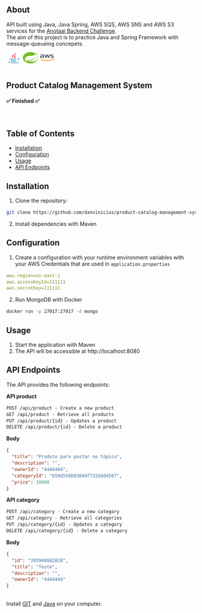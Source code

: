 ## About
API built using Java, Java Spring, AWS SQS, AWS SNS and AWS S3 services for the [Anotaai Backend Challenge](https://github.com/githubanotaai/new-test-backend-nodejs/blob/master/README.md).<br/>
The aim of this project is to practice Java and Spring Framework with message-queueing concepets. 

<div style="display: inline_block">
    <img align="center" alt="Java" title="Java" height="30" width="40" src="https://raw.githubusercontent.com/devicons/devicon/master/icons/java/java-original.svg">
    <img align="center" alt="Spring" title="Spring" height="30" width="40" src="https://raw.githubusercontent.com/devicons/devicon/master/icons/spring/spring-original.svg">
    <img align="center" alt="AWS" title="AWS" height="30" width="40" src="https://raw.githubusercontent.com/devicons/devicon/master/icons/amazonwebservices/amazonwebservices-original-wordmark.svg">
</div>
<br/>

## Product Catalog Management System
<h4> 
    ✅ Finished ✅
</h4>
<br/>

## Table of Contents

- [Installation](#installation)
- [Configuration](#configuration)
- [Usage](#usage)
- [API Endpoints](#api-endpoints)

## Installation

1. Clone the repository:

```bash
git clone https://github.com/danvinicius/product-catalog-management-system.git
```

2. Install dependencies with Maven

## Configuration

1. Create a configuration with your runtime environment variables with your AWS Credentials that are used in `application.properties`

```yaml
aws.region=us-east-1
aws.accessKeyId=111111
aws.secretKey=111111
```

2. Run MongoDB with Docker

```bash
docker run -p 27017:27017 -d mongo
```

## Usage

1. Start the application with Maven
2. The API will be accessible at http://localhost:8080

## API Endpoints
The API provides the following endpoints:

**API product**
```markdown
POST /api/product - Create a new product
GET /api/product - Retrieve all products
PUT /api/product/{id} - Updates a product
DELETE /api/product/{id} - Delete a product
```

**Body**
```json
{
  "title": "Produto para postar no tópico",
  "description": "",
  "ownerId": "4444444",
  "categoryId": "659d558b0304df732ddd4587",
  "price": 10000
}
```

**API category**
```markdown
POST /api/category - Create a new category
GET /api/category - Retrieve all categories
PUT /api/category/{id} - Updates a category
DELETE /api/category/{id} - Delete a category
```

**Body**
```json
{
  "id": "393948882828",
  "title": "Teste",
  "description": "",
  "ownerId": "4444444"
}
```

<br/>
Install <a href="https://git-scm.com/">GIT</a> and <a href="https://www.java.com/pt-BR/">Java</a> on your computer.
